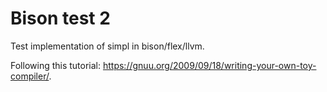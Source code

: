 # Bison test 2

Test implementation of simpl in bison/flex/llvm.

Following this tutorial: https://gnuu.org/2009/09/18/writing-your-own-toy-compiler/.

